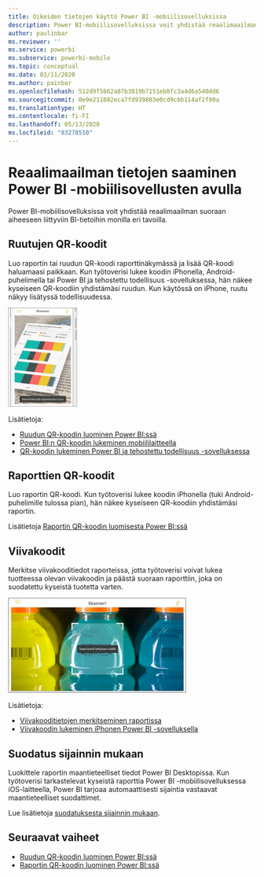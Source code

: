 ```yaml
---
title: Oikeiden tietojen käyttö Power BI -mobiilisovelluksissa
description: Power BI-mobiilisovelluksissa voit yhdistää reaalimaailman suoraan aiheeseen liittyviin BI-tietoihin ilman hakutoimintoa.
author: paulinbar
ms.reviewer: ''
ms.service: powerbi
ms.subservice: powerbi-mobile
ms.topic: conceptual
ms.date: 03/11/2020
ms.author: painbar
ms.openlocfilehash: 512d9f5662a87b3819b7151eb0fc3a4d6a540dd6
ms.sourcegitcommit: 0e9e211082eca7fd939803e0cd9c6b114af2f90a
ms.translationtype: HT
ms.contentlocale: fi-FI
ms.lasthandoff: 05/13/2020
ms.locfileid: "83278510"
---
```

# <a name="get-data-from-the-real-world-with-the-power-bi-mobile-apps"></a>Reaalimaailman tietojen saaminen Power BI -mobiilisovellusten avulla
Power BI-mobiilisovelluksissa voit yhdistää reaalimaailman suoraan aiheeseen liittyviin BI-tietoihin monilla eri tavoilla. 

## <a name="qr-codes-for-tiles"></a>Ruutujen QR-koodit
Luo raportin tai ruudun QR-koodi raporttinäkymässä ja lisää QR-koodi haluamaasi paikkaan. Kun työtoverisi lukee koodin iPhonella, Android-puhelimella tai Power BI ja tehostettu todellisuus -sovelluksessa, hän näkee kyseiseen QR-koodiin yhdistämäsi ruudun. Kun käytössä on iPhone, ruutu näkyy lisätyssä todellisuudessa.

![QR-koodi](./media/mobile-apps-data-in-real-world-context/power-bi-ios-qr-ar-scanner-small.png)

Lisätietoja:

* [Ruudun QR-koodin luominen Power BI:ssä](../../create-reports/service-create-qr-code-for-tile.md)
* [Power BI:n QR-koodin lukeminen mobiililaitteella](mobile-apps-qr-code.md)
* [QR-koodin lukeminen Power BI ja tehostettu todellisuus -sovelluksessa](mobile-mixed-reality-app.md#scan-a-report-qr-code-in-holographic-view)

## <a name="qr-codes-for-reports"></a>Raporttien QR-koodit
Luo raportin QR-koodi.  Kun työtoverisi lukee koodin iPhonella (tuki Android-puhelimille tulossa pian), hän näkee kyseiseen QR-koodiin yhdistämäsi raportin. 

Lisätietoja [Raportin QR-koodin luomisesta Power BI:ssä](../../create-reports/service-create-qr-code-for-report.md)

## <a name="barcodes"></a>Viivakoodit
Merkitse viivakooditiedot raporteissa, jotta työtoverisi voivat lukea tuotteessa olevan viivakoodin ja päästä suoraan raporttiin, joka on suodatettu kyseistä tuotetta varten.

![Viivakoodi](./media/mobile-apps-data-in-real-world-context/power-bi-barcode-scanner.png)

Lisätietoja:

* [Viivakooditietojen merkitseminen raportissa](../../transform-model/desktop-mobile-barcodes.md)
* [Viivakoodin lukeminen iPhonen Power BI -sovelluksella](mobile-apps-scan-barcode-iphone.md)

## <a name="filter-by-location"></a>Suodatus sijainnin mukaan
Luokittele raportin maantieteelliset tiedot Power BI Desktopissa. Kun työtoverisi tarkastelevat kyseistä raporttia Power BI -mobiilisovelluksessa iOS-laitteella, Power BI tarjoaa automaattisesti sijaintia vastaavat maantieteelliset suodattimet.

Lue lisätietoja [suodatuksesta sijainnin mukaan](mobile-apps-geographic-filtering.md).

## <a name="next-steps"></a>Seuraavat vaiheet
* [Ruudun QR-koodin luominen Power BI:ssä](../../create-reports/service-create-qr-code-for-tile.md)
* [Raportin QR-koodin luominen Power BI:ssä](../../create-reports/service-create-qr-code-for-report.md)

